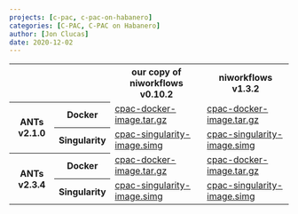 ```yaml
---
projects: [c-pac, c-pac-on-habanero]
categories: [C-PAC, C-PAC on Habanero]
author: [Jon Clucas]
date: 2020-12-02
---
```


<div class="full">
<table class="black-and-white">
  <tr>
    <th colspan="2" style="background-color:var(--secondary-color-11)"></th>
    <th>our copy of niworkflows v0.10.2</th>
    <th>niworkflows v1.3.2</th>
  </tr><tr style="border-bottom:0;">
    <th rowspan="2">ANTs v2.1.0</th>
    <th>Docker</th>
    <td><a href="https://4136-4733263-gh.circle-artifacts.com/0/cpac-docker-image.tar.gz">cpac-docker-image.tar.gz</a></td>
    <td><a href="https://4115-4733263-gh.circle-artifacts.com/0/cpac-docker-image.tar.gz">cpac-docker-image.tar.gz</a></td>
  </tr><tr style="border-top:0;">
    <th>Singularity</th>
    <td><a href="https://4136-4733263-gh.circle-artifacts.com/0/cpac-singularity-image.simg">cpac-singularity-image.simg</a></td>
    <td><a href="https://4115-4733263-gh.circle-artifacts.com/0/cpac-singularity-image.simg">cpac-singularity-image.simg</a></td>
  </tr><tr>
    <th rowspan="2">ANTs v2.3.4</th>
    <th>Docker</th>
    <td><a href="https://4114-4733263-gh.circle-artifacts.com/0/cpac-docker-image.tar.gz">cpac-docker-image.tar.gz</a></td>
    <td><a href="https://4112-4733263-gh.circle-artifacts.com/0/cpac-docker-image.tar.gz">cpac-docker-image.tar.gz</a></td>
  </tr><tr>
    <th>Singularity</th>
    <td><a href="https://4114-4733263-gh.circle-artifacts.com/0/cpac-singularity-image.simg">cpac-singularity-image.simg</a></td>
    <td><a href="https://4112-4733263-gh.circle-artifacts.com/0/cpac-singularity-image.simg">cpac-singularity-image.simg</a></td>
  </tr>
</table>
</div>